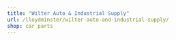 ```yaml
---
title: "Wilter Auto & Industrial Supply"
url: /lloydminster/wilter-auto-and-industrial-supply/
shop: car parts
---
```

